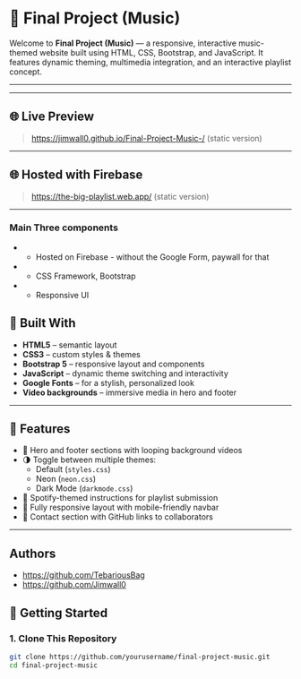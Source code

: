 # 🎵 Final Project (Music)

Welcome to **Final Project (Music)** — a responsive, interactive music-themed website built using HTML, CSS, Bootstrap, and JavaScript. It features dynamic theming, multimedia integration, and an interactive playlist concept.

---


---

## 🌐 Live Preview

> https://jimwall0.github.io/Final-Project-Music-/ (static version) 

---

## 🌐 Hosted with Firebase

> https://the-big-playlist.web.app/ (static version) 

---

### Main Three components
* - Hosted on Firebase - without the Google Form, paywall for that
* - CSS Framework, Bootstrap
* - Responsive UI


## 🧰 Built With

- **HTML5** – semantic layout
- **CSS3** – custom styles & themes
- **Bootstrap 5** – responsive layout and components
- **JavaScript** – dynamic theme switching and interactivity
- **Google Fonts** – for a stylish, personalized look
- **Video backgrounds** – immersive media in hero and footer

---

## 🎨 Features

- 🎥 Hero and footer sections with looping background videos
- 🌗 Toggle between multiple themes:
  - Default (`styles.css`)
  - Neon (`neon.css`)
  - Dark Mode (`darkmode.css`)
- 🧠 Spotify-themed instructions for playlist submission
- 📱 Fully responsive layout with mobile-friendly navbar
- 🔗 Contact section with GitHub links to collaborators

---

## Authors
- https://github.com/TebariousBag
- https://github.com/Jimwall0

## 🚀 Getting Started

### 1. Clone This Repository

```bash
git clone https://github.com/yourusername/final-project-music.git
cd final-project-music
